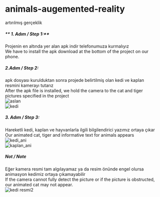 # animals-augemented-reality
artırılmış gerçeklik


##### ** 1. Adım / Step 1:** 
Projenin en altında yer alan apk indir telefonumuza kurmalıyız <br>
We have to install the apk download at the bottom of the project on our phone.

##### **2.Adım / Step 2:** 
apk dosyası kurulduktan sonra projede belirtilmiş olan kedi ve kaplan resmini kamerayı tutarız <br>
After the apk file is installed, we hold the camera to the cat and tiger pictures specified in the project <br>
![aslan](https://github.com/catlak-prof/animals-augemented-reality/blob/master/resimler/aslanc.jpg) <br>
![kedi](https://github.com/catlak-prof/animals-augemented-reality/blob/master/resimler/kedi.jpg) <br>

##### **3. Adım / Step 3:** 
Hareketli kedi, kaplan ve hayvanlarla ilgili bilgilendirici yazımız ortaya çıkar <br>
Our animated cat, tiger and informative text for animals appears  <br>
![kedi_ani](https://github.com/catlak-prof/animals-augemented-reality/blob/master/resimler/AnimasyonKedi.jpeg) <br>
![kaplan_ani](https://github.com/catlak-prof/animals-augemented-reality/blob/master/resimler/AniKaplan.jpeg) <br>

##### **Not / Note** 
Eğer kamera resmi tam algılayamaz ya da resim önünde engel olursa animasyon kedimiz ortaya çıkamayabilir<br>
If the camera cannot fully detect the picture or if the picture is obstructed, our animated cat may not appear. <br>
![kedi resmi2](https://github.com/catlak-prof/cat-augemented-reality/blob/master/resimler/kedi2.PNG)
